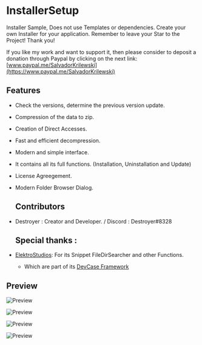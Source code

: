 # InstallerSetup
Installer Sample, Does not use Templates or dependencies. Create your own Installer for your application.
Remember to leave your Star to the Project! Thank you!

If you like my work and want to support it, then please consider to deposit a donation through Paypal by clicking on the next link: [www.paypal.me/SalvadorKrilewski](https://www.paypal.me/SalvadorKrilewski)

## Features

- Check the versions, determine the previous version update.
- Compression of the data to zip.
- Creation of Direct Accesses.
- Fast and efficient decompression.
- Modern and simple interface.
- It contains all its full functions. (Installation, Uninstallation and Update)
- License Agreegement.
- Modern Folder Browser Dialog.

  ## Contributors
- Destroyer : Creator and Developer.  / Discord : Destroyer#8328 

  ## Special thanks :
- [ElektroStudios](https://github.com/ElektroStudios): For its Snippet FileDirSearcher and other Functions.
   - Which are part of its [DevCase Framework](https://codecanyon.net/item/elektrokit-class-library-for-net/19260282)

## Preview 

![Preview](https://i.ibb.co/b5LXbgB/licence.png) 

![Preview](https://i.ibb.co/3RPHRgX/patch.png)

![Preview](https://i.ibb.co/SVHVMvK/update.png)

![Preview](https://i.ibb.co/ZBRn4B5/unis.png)

